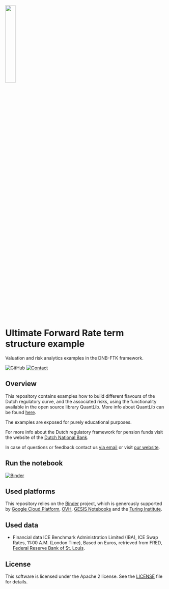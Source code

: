 <img width="25%" src="https://uploads-ssl.webflow.com/5fe3e7bd2382b0d5adcf9755/5fe45f175b0aa8f5fde8da09_basispoint_jade.png">

# Ultimate Forward Rate term structure example
Valuation and risk analytics examples in the DNB-FTK framework.

![GitHub](https://img.shields.io/github/license/basis-point/ufr-example?style=flat-square)
[![Contact](https://img.shields.io/badge/Contact-Email-lightgrey?style=flat-square)](mailto:info@basispoint.io)

## Overview

This repository contains examples how to build different flavours of the Dutch regulatory curve, and the associated risks, using the functionality available in the open source library QuantLib. More info about QuantLib can be found [here](https://www.quantlib.org/).

The examples are exposed for purely educational purposes.

For more info about the Dutch regulatory framework for pension funds visit the website of the [Dutch National Bank](https://www.dnb.nl/).

In case of questions or feedback contact us [via email](mailto:info@basispoint.io) or visit [our website](https://basispoint.io).

## Run the notebook

[![Binder](http://mybinder.org/badge_logo.svg)]()

## Used platforms

This repository relies on the [Binder](https://mybinder.readthedocs.io/en/latest/about.html) project, which is generously supported by [Google Cloud Platform](https://cloud.google.com/), [OVH](https://www.ovh.com/world/), [GESIS Notebooks](https://notebooks.gesis.org) and the [Turing Institute](https://www.turing.ac.uk).

## Used data

- Financial data ICE Benchmark Administration Limited (IBA), ICE Swap Rates, 11:00 A.M. (London Time), Based on Euros, retrieved from FRED, [Federal Reserve Bank of St. Louis](https://fred.stlouisfed.org/).


## License
This software is licensed under the Apache 2 license. See the [LICENSE](LICENSE) file for details.
